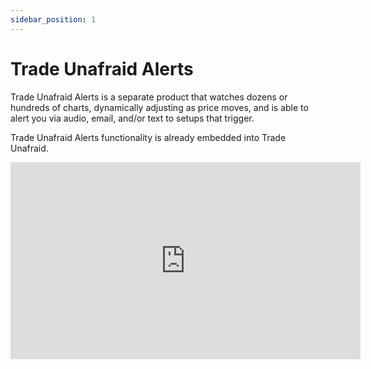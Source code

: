 ```yaml
---
sidebar_position: 1
---
```

# Trade Unafraid Alerts

[//]: # (I'd like to figure out how to make the Alerts link in the sidebar a single document rather than an expanding folder.)
[//]: # (The whole Alerts entry in the sidebar won't appear unless tbd.md exists.  Not sure why.)

Trade Unafraid Alerts is a separate product that watches dozens or hundreds of charts, dynamically adjusting as price moves, and is able to alert you via audio, email, and/or text to setups that trigger.

Trade Unafraid Alerts functionality is already embedded into Trade Unafraid.

<iframe width="560" height="315" src="https://www.youtube.com/embed/vfVe-5d4zCA" title="YouTube video player" frameborder="0" allow="accelerometer; autoplay; clipboard-write; encrypted-media; gyroscope; picture-in-picture" allowfullscreen></iframe>

